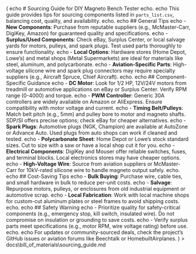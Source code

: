 (
echo # Sourcing Guide for DIY Magneto Bench Tester
echo.
echo This guide provides tips for sourcing components listed in `parts_list.csv`, balancing cost, quality, and availability.
echo.
echo ## General Tips
echo - **New Components**: Purchase from reputable suppliers (e.g., McMaster-Carr, DigiKey, Amazon) for guaranteed quality and specifications.
echo - **Surplus/Used Components**: Check eBay, Surplus Center, or local salvage yards for motors, pulleys, and spark plugs. Test used parts thoroughly to ensure functionality.
echo - **Local Options**: Hardware stores (Home Depot, Lowe’s) and metal shops (Metal Supermarkets) are ideal for materials like steel, aluminum, and polycarbonate.
echo - **Aviation-Specific Parts**: High-voltage silicone wire and spark plug connectors may require specialty suppliers (e.g., Aircraft Spruce, Chief Aircraft).
echo.
echo ## Component-Specific Guidance
echo - **DC Motor**: Look for 1/2 HP, 12V/24V motors from treadmill or automotive applications on eBay or Surplus Center. Verify RPM range (0-4000) and torque.
echo - **PWM Controller**: Generic 30A controllers are widely available on Amazon or AliExpress. Ensure compatibility with motor voltage and current.
echo - **Timing Belt/Pulleys**: Match belt pitch (e.g., 5mm) and pulley bore to motor and magneto shafts. SDP/SI offers precise options; check eBay for cheaper alternatives.
echo - **Spark Plugs**: Automotive plugs (NGK, Champion) are available at AutoZone or Advance Auto. Used plugs from auto shops can work if cleaned and tested.
echo - **Polycarbonate Sheet**: Home Depot or Lowe’s stock standard sizes. Cut to size with a saw or have a local shop cut it for you.
echo - **Electrical Components**: DigiKey and Mouser offer reliable switches, fuses, and terminal blocks. Local electronics stores may have cheaper options.
echo - **High-Voltage Wire**: Source from aviation suppliers or McMaster-Carr for 10kV-rated silicone wire to handle magneto output safely.
echo.
echo ## Cost-Saving Tips
echo - **Bulk Buying**: Purchase wire, cable ties, and small hardware in bulk to reduce per-unit costs.
echo - **Salvage**: Repurpose motors, pulleys, or enclosures from old industrial equipment or automotive scrap.
echo - **Local Fabrication**: Work with local machine shops for custom-cut aluminum plates or steel frames to avoid shipping costs.
echo.
echo ## Safety Warning
echo - Prioritize quality for safety-critical components (e.g., emergency stop, kill switch, insulated wire). Do not compromise on insulation or grounding to save costs.
echo - Verify surplus parts meet specifications (e.g., motor RPM, wire voltage rating) before use.
echo.
echo For updates or community-sourced deals, check the project’s GitHub issues or aviation forums like Beechtalk or HomebuiltAirplanes.
) > docs\bill_of_materials\sourcing_guide.md